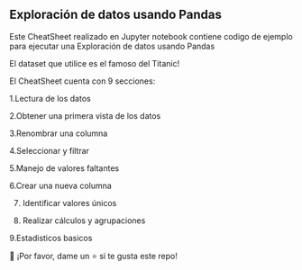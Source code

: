 ## Exploración de datos usando Pandas


Este CheatSheet realizado en Jupyter notebook contiene codigo de ejemplo para ejecutar una Exploración de datos usando Pandas

El dataset que utilice es el famoso del Titanic!

El CheatSheet cuenta con 9 secciones:


1.Lectura de los datos

2.Obtener una primera vista de los datos

3.Renombrar una columna

4.Seleccionar y filtrar

5.Manejo de valores faltantes

6.Crear una nueva columna

7. Identificar valores únicos

8. Realizar cálculos y agrupaciones

9.Estadisticos basicos


👏 ¡Por favor, dame un ⭐️ si te gusta este repo!
